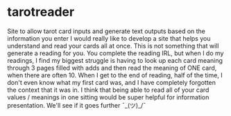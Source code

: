 # tarotreader
Site to allow tarot card inputs and generate text outputs based on the information you enter
I would really like to develop a site that helps you understand and read your cards all at once. This is not something that will 
generate a reading for you. You complete the reading IRL, but when I do my readings, I find my biggest struggle is having to 
look up each card meaning through 3 pages filled with adds and then read the meaning of ONE card, when there are often 10. When I 
get to the end of reading, half of the time, I don't even know what my first card was, and I have completely forgotten the context
that it was in. 
I think that being able to read all of your card values / meanings in one sitting would be super helpful for information presentation.
We'll see if it goes further ¯\_(ツ)_/¯
